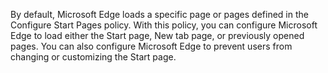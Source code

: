 By default, Microsoft Edge loads a specific page or pages defined in the Configure Start Pages policy. With this policy, you can configure Microsoft Edge to load either the Start page, New tab page, or previously opened pages. You can also configure Microsoft Edge to prevent users from changing or customizing the Start page.